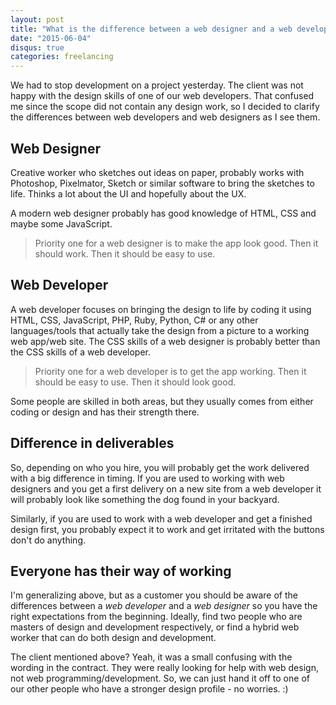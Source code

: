 ```yaml
---
layout: post
title: "What is the difference between a web designer and a web developer?"
date: "2015-06-04"
disqus: true
categories: freelancing
---
```


We had to stop development on a project yesterday. The client was not happy with the design skills
of one of our web developers. That confused me since the scope did not contain any design work, 
so I decided to clarify the differences between web developers and web designers as I see them.

## Web Designer

Creative worker who sketches out ideas on paper, probably works with Photoshop, Pixelmator, Sketch or similar software to bring the sketches to life. Thinks a lot about the UI and hopefully about the UX.

A modern web designer probably has good knowledge of HTML, CSS and maybe some JavaScript.

> Priority one for a web designer is to make the app look good. Then it should work. Then it should be easy to use.


## Web Developer

A web developer focuses on bringing the design to life by coding it using HTML, CSS, JavaScript, PHP, Ruby, Python, C# or any other languages/tools that actually take the design from a picture to a working web app/web site. The CSS skills of a web designer is probably better than the CSS skills of a web developer.

> Priority one for a web developer is to get the app working. Then it should be easy to use. Then it should look good.

Some people are skilled in both areas, but they usually comes from either coding or design and has their strength there.

## Difference in deliverables

So, depending on who you hire, you will probably get the work delivered with a big difference in timing. If you are used to working with web designers and you get a first delivery on a new site from a web developer it will probably look like something the dog found in your backyard. 

Similarly, if you are used to work with a web developer and get a finished design first, you probably expect it to work and get irritated with the buttons don't do anything.

## Everyone has their way of working

I'm generalizing above, but as a customer you should be aware of the differences between a _web developer_ and a _web designer_ so you have the right expectations from the beginning. Ideally, find two people who are masters of design and development respectively, or find a hybrid web worker that can do both design and development.

The client mentioned above? Yeah, it was a small confusing with the wording in the contract. They were really looking for help with web design, not web programming/development. So, we can just hand it off to one of our other people who have a stronger design profile - no worries. :)

